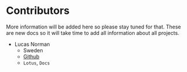 # Contributors

More information will be added here so please stay tuned for that. These are new docs so it will take time to add all information about all projects.

- Lucas Norman
  - Sweden
  - [Github](https://github.com/lucasnorman07)
  - `Lotus`, `Docs`
